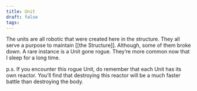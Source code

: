 ```yaml
---
title: Unit
draft: false
tags:
---
```

The units are all robotic that were created here in the structure. They all serve a purpose to maintain [[the Structure]]. Although, some of them broke down. A rare instance is a Unit gone rogue. They’re more common now that I sleep for a long time. 

p.s. If you encounter this rogue Unit, do remember that each Unit has its own reactor. You’ll find that destroying this reactor will be a much faster battle than destroying the body.